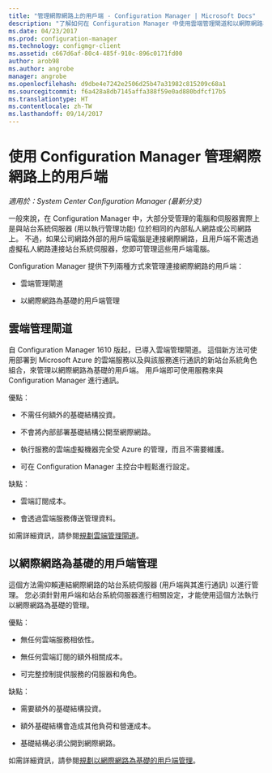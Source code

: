 ```yaml
---
title: "管理網際網路上的用戶端 - Configuration Manager | Microsoft Docs"
description: "了解如何在 Configuration Manager 中使用雲端管理閘道和以網際網路為基礎的用戶端管理來管理用戶端。"
ms.date: 04/23/2017
ms.prod: configuration-manager
ms.technology: configmgr-client
ms.assetid: c667d6af-80c4-485f-910c-896c0171fd00
author: arob98
ms.author: angrobe
manager: angrobe
ms.openlocfilehash: d9dbe4e7242e2506d25b47a31982c815209c68a1
ms.sourcegitcommit: f6a428a8db7145affa388f59e0ad880bdfcf17b5
ms.translationtype: HT
ms.contentlocale: zh-TW
ms.lasthandoff: 09/14/2017
---
```

# <a name="manage-clients-on-the-internet-with-configuration-manager"></a>使用 Configuration Manager 管理網際網路上的用戶端

*適用於：System Center Configuration Manager (最新分支)*

一般來說，在 Configuration Manager 中，大部分受管理的電腦和伺服器實際上是與站台系統伺服器 (用以執行管理功能) 位於相同的內部私人網路或公司網路上。 不過，如果公司網路外部的用戶端電腦是連接網際網路，且用戶端不需透過虛擬私人網路連接站台系統伺服器，您即可管理這些用戶端電腦。

Configuration Manager 提供下列兩種方式來管理連接網際網路的用戶端：

-   雲端管理閘道

-   以網際網路為基礎的用戶端管理

## <a name="cloud-management-gateway"></a>雲端管理閘道

自 Configuration Manager 1610 版起，已導入雲端管理閘道。 這個新方法可使用部署到 Microsoft Azure 的雲端服務以及與該服務進行通訊的新站台系統角色組合，來管理以網際網路為基礎的用戶端。 用戶端即可使用服務來與 Configuration Manager 進行通訊。

優點：

-   不需任何額外的基礎結構投資。

-   不會將內部部署基礎結構公開至網際網路。

-   執行服務的雲端虛擬機器完全受 Azure 的管理，而且不需要維護。

-   可在 Configuration Manager 主控台中輕鬆進行設定。

缺點：

-   雲端訂閱成本。

-   會透過雲端服務傳送管理資料。

如需詳細資訊，請參閱[規劃雲端管理閘道](plan-cloud-management-gateway.md)。

## <a name="internet-based-client-management"></a>以網際網路為基礎的用戶端管理

這個方法需仰賴連結網際網路的站台系統伺服器 (用戶端與其進行通訊) 以進行管理。 您必須針對用戶端和站台系統伺服器進行相關設定，才能使用這個方法執行以網際網路為基礎的管理。

優點：

-   無任何雲端服務相依性。

-   無任何雲端訂閱的額外相關成本。

-   可完整控制提供服務的伺服器和角色。

缺點：

-   需要額外的基礎結構投資。

-   額外基礎結構會造成其他負荷和營運成本。

-   基礎結構必須公開到網際網路。

如需詳細資訊，請參閱[規劃以網際網路為基礎的用戶端管理](plan-internet-based-client-management.md)。
